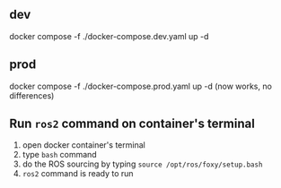 ## dev

docker compose -f ./docker-compose.dev.yaml up -d

## prod

docker compose -f ./docker-compose.prod.yaml up -d (now works, no differences)

## Run `ros2` command on container's terminal
1. open docker container's terminal 
2. type `bash` command
3. do the ROS sourcing by typing `source /opt/ros/foxy/setup.bash`
4. `ros2` command is ready to run